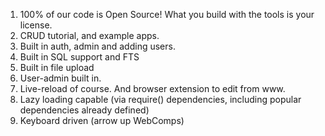 1. 100% of our code is Open Source! What you build with the tools is your license.
2. CRUD tutorial, and example apps.
2. Built in auth, admin and adding users.
2. Built in SQL support and FTS
2. Built in file upload
2. User-admin built in.
2. Live-reload of course. And browser extension to edit from www.
2. Lazy loading capable (via require() dependencies, including popular dependencies already defined)  
2. Keyboard driven (arrow up WebComps)